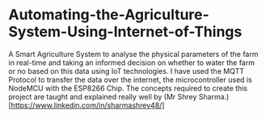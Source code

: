 # Automating-the-Agriculture-System-Using-Internet-of-Things
A Smart Agriculture System to analyse the physical parameters of the farm in real-time and taking an informed decision on whether to water the farm or no based on this data using IoT technologies. I have used the MQTT Protocol to transfer the data over the internet, the microcontroller used is NodeMCU with the ESP8266 Chip. The concepts required to create this project are taught and explained really well by (Mr Shrey Sharma.)[https://www.linkedin.com/in/sharmashrey48/]
